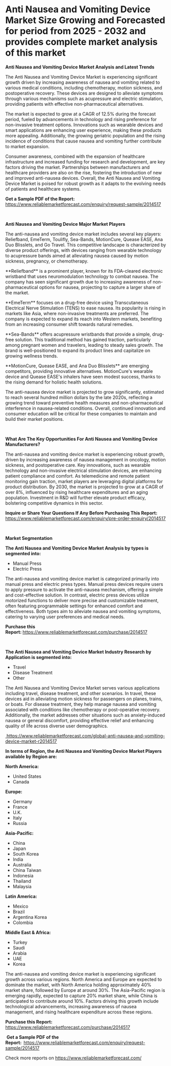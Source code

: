 <p><h1>Anti Nausea and Vomiting Device Market Size Growing and Forecasted for period from 2025 - 2032 and provides complete market analysis of this market</h1></p><p><strong>Anti Nausea and Vomiting Device Market Analysis and Latest Trends</strong></p>
<p><p>The Anti Nausea and Vomiting Device Market is experiencing significant growth driven by increasing awareness of nausea and vomiting related to various medical conditions, including chemotherapy, motion sickness, and postoperative recovery. These devices are designed to alleviate symptoms through various mechanisms such as acupressure and electric stimulation, providing patients with effective non-pharmaceutical alternatives.</p><p>The market is expected to grow at a CAGR of 12.5% during the forecast period, fueled by advancements in technology and rising preference for non-invasive treatment options. Innovations such as wearable devices and smart applications are enhancing user experience, making these products more appealing. Additionally, the growing geriatric population and the rising incidence of conditions that cause nausea and vomiting further contribute to market expansion.</p><p>Consumer awareness, combined with the expansion of healthcare infrastructure and increased funding for research and development, are key factors driving the market. Partnerships between manufacturers and healthcare providers are also on the rise, fostering the introduction of new and improved anti-nausea devices. Overall, the Anti Nausea and Vomiting Device Market is poised for robust growth as it adapts to the evolving needs of patients and healthcare systems.</p></p>
<p><strong>Get a Sample PDF of the Report:&nbsp;</strong> <a href="https://www.reliablemarketforecast.com/enquiry/request-sample/2014517?utm_campaign=3307&utm_medium=2&utm_source=Github&utm_content=ia&utm_term=29032025&utm_id=anti-nausea-and-vomiting-device">https://www.reliablemarketforecast.com/enquiry/request-sample/2014517</a></p>
<p>&nbsp;</p>
<p><strong>Anti Nausea and Vomiting Device Major Market Players</strong></p>
<p><p>The anti-nausea and vomiting device market includes several key players: Reliefband, EmeTerm, Toulifly, Sea-Bands, MotionCure, Quease EASE, Ana Duo Blisslets, and Go Travel. This competitive landscape is characterized by diverse product offerings, with devices ranging from wearable technology to acupressure bands aimed at alleviating nausea caused by motion sickness, pregnancy, or chemotherapy.</p><p>**Reliefband** is a prominent player, known for its FDA-cleared electronic wristband that uses neuromodulation technology to combat nausea. The company has seen significant growth due to increasing awareness of non-pharmaceutical options for nausea, projecting to capture a larger share of the market. </p><p>**EmeTerm** focuses on a drug-free device using Transcutaneous Electrical Nerve Stimulation (TENS) to ease nausea. Its popularity is rising in markets like Asia, where non-invasive treatments are preferred. The company is expected to expand its reach into Western markets, benefiting from an increasing consumer shift towards natural remedies.</p><p>**Sea-Bands** offers acupressure wristbands that provide a simple, drug-free solution. This traditional method has gained traction, particularly among pregnant women and travelers, leading to steady sales growth. The brand is well-positioned to expand its product lines and capitalize on growing wellness trends.</p><p>**MotionCure, Quease EASE, and Ana Duo Blisslets** are emerging competitors, providing innovative alternatives. MotionCure's wearable device and Quease EASE's inhalers have seen modest success, thanks to the rising demand for holistic health solutions. </p><p>The anti-nausea device market is projected to grow significantly, estimated to reach several hundred million dollars by the late 2020s, reflecting a growing trend toward preventive health measures and non-pharmaceutical interference in nausea-related conditions. Overall, continued innovation and consumer education will be critical for these companies to maintain and build their market positions.</p></p>
<p>&nbsp;</p>
<p><strong>What Are The Key Opportunities For Anti Nausea and Vomiting Device Manufacturers?</strong></p>
<p><p>The anti-nausea and vomiting device market is experiencing robust growth, driven by increasing awareness of nausea management in oncology, motion sickness, and postoperative care. Key innovations, such as wearable technology and non-invasive electrical stimulation devices, are enhancing patient compliance and comfort. As telemedicine and remote patient monitoring gain traction, market players are leveraging digital platforms for product distribution. By 2030, the market is projected to grow at a CAGR of over 8%, influenced by rising healthcare expenditures and an aging population. Investment in R&D will further elevate product efficacy, bolstering competitive dynamics in this sector.</p></p>
<p><strong>Inquire or Share Your Questions If Any Before Purchasing This Report:</strong> <a href="https://www.reliablemarketforecast.com/enquiry/pre-order-enquiry/2014517?utm_campaign=3307&utm_medium=2&utm_source=Github&utm_content=ia&utm_term=29032025&utm_id=anti-nausea-and-vomiting-device">https://www.reliablemarketforecast.com/enquiry/pre-order-enquiry/2014517</a></p>
<p>&nbsp;</p>
<p><strong>Market Segmentation</strong></p>
<p><strong>The Anti Nausea and Vomiting Device Market Analysis by types is segmented into:</strong></p>
<p><ul><li>Manual Press</li><li>Electric Press</li></ul></p>
<p><p>The anti-nausea and vomiting device market is categorized primarily into manual press and electric press types. Manual press devices require users to apply pressure to activate the anti-nausea mechanism, offering a simple and cost-effective solution. In contrast, electric press devices utilize motorized functions to deliver more precise and customizable treatment, often featuring programmable settings for enhanced comfort and effectiveness. Both types aim to alleviate nausea and vomiting symptoms, catering to varying user preferences and medical needs.</p></p>
<p><strong>Purchase this Report:&nbsp;</strong><a href="https://www.reliablemarketforecast.com/purchase/2014517?utm_campaign=3307&utm_medium=2&utm_source=Github&utm_content=ia&utm_term=29032025&utm_id=anti-nausea-and-vomiting-device">https://www.reliablemarketforecast.com/purchase/2014517</a></p>
<p>&nbsp;</p>
<p><strong>The Anti Nausea and Vomiting Device Market Industry Research by Application is segmented into:</strong></p>
<p><ul><li>Travel</li><li>Disease Treatment</li><li>Other</li></ul></p>
<p><p>The Anti Nausea and Vomiting Device Market serves various applications including travel, disease treatment, and other scenarios. In travel, these devices aid in alleviating motion sickness for passengers on planes, trains, or boats. For disease treatment, they help manage nausea and vomiting associated with conditions like chemotherapy or post-operative recovery. Additionally, the market addresses other situations such as anxiety-induced nausea or general discomfort, providing effective relief and enhancing quality of life across diverse user demographics.</p></p>
<p><a href="https://www.reliablemarketforecast.com/global-anti-nausea-and-vomiting-device-market-r2014517?utm_campaign=3307&utm_medium=2&utm_source=Github&utm_content=ia&utm_term=29032025&utm_id=anti-nausea-and-vomiting-device">&nbsp;https://www.reliablemarketforecast.com/global-anti-nausea-and-vomiting-device-market-r2014517</a></p>
<p><strong>In terms of Region, the Anti Nausea and Vomiting Device Market Players available by Region are:</strong></p>
<p>
    <p> <strong> North America: </strong>
        <ul>
            <li>United States</li>
            <li>Canada</li>
        </ul>
        </p> 
    <p> <strong> Europe: </strong>
        <ul>
            <li>Germany</li>
            <li>France</li>
            <li>U.K.</li>
            <li>Italy</li>
            <li>Russia</li>
        </ul>
        </p> 
    <p> <strong> Asia-Pacific: </strong>
        <ul>
            <li>China</li>
            <li>Japan</li>
            <li>South Korea</li>
            <li>India</li>
            <li>Australia</li>
            <li>China Taiwan</li>
            <li>Indonesia</li>
            <li>Thailand</li>
            <li>Malaysia</li>
        </ul>
        </p> 
    <p> <strong> Latin America: </strong>
        <ul>
            <li>Mexico</li>
            <li>Brazil</li>
            <li>Argentina Korea</li>
            <li>Colombia</li>
        </ul>
        </p> 
    <p> <strong> Middle East & Africa: </strong>
        <ul>
            <li>Turkey</li>
            <li>Saudi</li>
            <li>Arabia</li>
            <li>UAE</li>
            <li>Korea</li>
        </ul>
    </p>
    </p>
<p><p>The anti-nausea and vomiting device market is experiencing significant growth across various regions. North America and Europe are expected to dominate the market, with North America holding approximately 40% market share, followed by Europe at around 30%. The Asia-Pacific region is emerging rapidly, expected to capture 20% market share, while China is anticipated to contribute around 10%. Factors driving this growth include technological advancements, increasing awareness of nausea management, and rising healthcare expenditure across these regions.</p></p>
<p><strong>Purchase this Report: </strong><a href="https://www.reliablemarketforecast.com/purchase/2014517?utm_campaign=3307&utm_medium=2&utm_source=Github&utm_content=ia&utm_term=29032025&utm_id=anti-nausea-and-vomiting-device">https://www.reliablemarketforecast.com/purchase/2014517</a></p>
<p>&nbsp;<strong>Get a Sample PDF of the Report:&nbsp;&nbsp;</strong><a href="https://www.reliablemarketforecast.com/enquiry/request-sample/2014517?utm_campaign=3307&utm_medium=2&utm_source=Github&utm_content=ia&utm_term=29032025&utm_id=anti-nausea-and-vomiting-device">https://www.reliablemarketforecast.com/enquiry/request-sample/2014517</a></p>
<p><strong></strong></p>
<p>Check more reports on <a href="https://www.reliablemarketforecast.com/?utm_campaign=3307&utm_medium=2&utm_source=Github&utm_content=ia&utm_term=29032025&utm_id=anti-nausea-and-vomiting-device">https://www.reliablemarketforecast.com/</a></p>